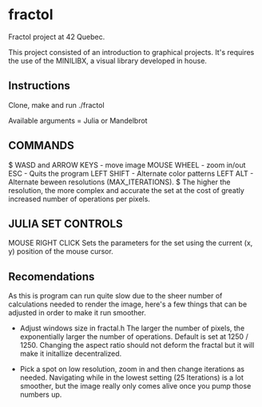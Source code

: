 # fractol

Fractol project at 42 Quebec.

This project consisted of an introduction to graphical projects. It's requires the use of the MINILIBX, 
a visual library developed in house.

## Instructions

Clone, make and run ./fractol

Available arguments = Julia or Mandelbrot

## COMMANDS

$
WASD and ARROW KEYS - move image
MOUSE WHEEL - zoom in/out
ESC - Quits the program
LEFT SHIFT - Alternate color patterns
LEFT ALT - Alternate beween resolutions (MAX_ITERATIONS). 
$
    The higher the resolution, the more complex and accurate the set at the cost of 
    greatly increased number of operations per pixels.
    
## JULIA SET CONTROLS

MOUSE RIGHT CLICK
Sets the parameters for the set using the current (x, y) position of the mouse cursor.

## Recomendations

As this is program can run quite slow due to the sheer number of calculations needed to render
the image, here's a few things that can be adjusted in order to make it run smoother.

- Adjust windows size in fractal.h
  The larger the number of pixels, the exponentially larger the number of operations. Default is set at 1250 / 1250.
  Changing the aspect ratio should not deform the fractal but it will make it initallize decentralized.

 - Pick a spot on low resolution, zoom in and then change iterations as needed. 
  Navigating while in the lowest setting (25 Iterations) is a lot smoother, but the image really only comes alive once you
  pump those numbers up. 
  
  

